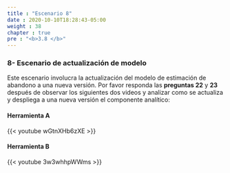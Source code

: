 ```yaml
---
title : "Escenario 8"
date : 2020-10-10T18:28:43-05:00
weight : 38
chapter : true
pre : "<b>3.8 </b>"
---
```


### 8- Escenario de actualización de modelo

Este escenario involucra la actualización del modelo de estimación de abandono a una nueva versión.
Por favor responda las **preguntas 22** y **23** después de observar los siguientes dos videos y analizar como se actualiza y despliega a una nueva versión el componente analítico:	

#### Herramienta A

{{< youtube wGtnXHb6zXE >}}

#### Herramienta B

{{< youtube 3w3whhpWWms >}}